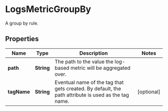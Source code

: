 

# LogsMetricGroupBy

A group by rule.
## Properties

Name | Type | Description | Notes
------------ | ------------- | ------------- | -------------
**path** | **String** | The path to the value the log-based metric will be aggregated over. | 
**tagName** | **String** | Eventual name of the tag that gets created. By default, the path attribute is used as the tag name. |  [optional]



